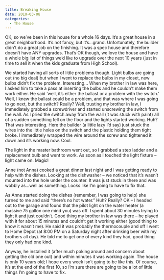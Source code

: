 ```yaml
---
title: Breaking House
date: 2010-03-08
categories: 
  - The House
---
```


OK, so we’ve been in this house for a whole 16 days. It’s a great house in a great neighborhood. It’s not fancy, but it’s…grand. Unfortunately, the builder didn’t do a great job on the finishing. It was a spec house and therefore doesn’t have ANY upgrades. That’s OK though, we love the house and have a whole big list of things we’d like to upgrade over the next 10 years (just in time to sell it when the kids graduate from High School).

We started having all sorts of little problems though. Light bulbs are going out (no big deal) but when I went to replace the bulbs in my closet, new bulbs didn’t fix the problem. Interesting… When my brother in law was here, I asked him to take a pass at inserting the bulbs and he couldn’t make them work either. He said ‘well, it’s either the ballast or a problem with the switch.’ Well, I knew the ballast could be a problem, and that was where I was going to go next, but the switch? Really? Well, trusting my brother in law, I immediately grabbed a screwdriver and started unscrewing the switch from the wall. As I pried the switch away from the wall (it was stuck with paint) all of a sudden something fell on the floor and the lights started working. Huh? That was interesting. Here the builder (a little lazy I’d say) just stuck the wires into the little holes on the switch and the plastic holding them tight broke. I immediately wrapped the wire around the screw and tightened it down and it’s working now. Cool.

The light in the master bathroom went out, so I grabbed a step ladder and a replacement bulb and went to work. As soon as I touched the light fixture – light came on. Magic!

Anne (not Anna) cooked a great dinner last night and I was getting ready to help with the dishes. Looking at the dishwasher – we noticed that it’s wasn’t mounted into the hole under the counter. It was just stuck in there and was wobbly as…well as something. Looks like I’m going to have to fix that.

As Anne started doing the dishes (remember, I was going to help) she turned to me and said “there’s no hot water.” Huh? Really? OK – I headed out to the garage and found that the pilot light on the water heater (a massive 75 gallon one mind you) was off. I spent about 30 minutes trying to light it and just couldn’t. Good thing my brother in law was there – he played with it for about 15 minutes and couldn’t get it working either (good thing to know it wasn’t me). He said it was probably the thermocouple and off I went to Home Depot (at 8:00 PM on a Saturday night after drinking beer with my brothers all day). He told me to get one of every kind they had, good thing they only had one kind.

Anyway, he installed it (after much poking around and concern about getting the old one out) and within minutes it was working again. The house is only 10 years old; I hope every week isn’t going to be like this. Of course, it’s at the end of the first 10, so I’m sure there are going to be a lot of little things I’m going to have to fix.
